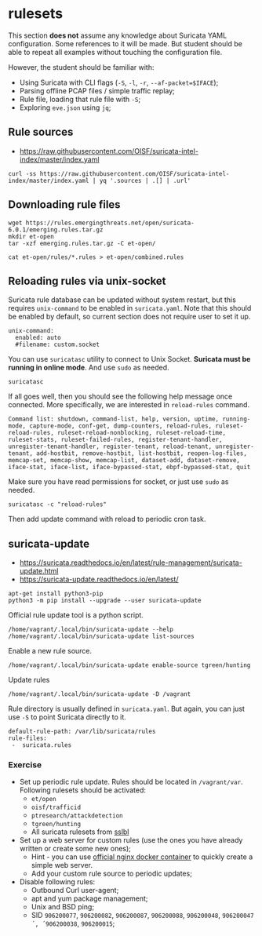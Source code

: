 # rulesets

This section **does not** assume any knowledge about Suricata YAML configuration. Some references to it will be made. But student should be able to repeat all examples without touching the configuration file.

However, the student should be familiar with:
* Using Suricata with CLI flags (`-S`, `-l`, `-r`, `--af-packet=$IFACE`);
* Parsing offline PCAP files / simple traffic replay;
* Rule file, loading that rule file with `-S`;
* Exploring `eve.json` using `jq`;

## Rule sources

* https://raw.githubusercontent.com/OISF/suricata-intel-index/master/index.yaml

```
curl -ss https://raw.githubusercontent.com/OISF/suricata-intel-index/master/index.yaml | yq '.sources | .[] | .url'
```

## Downloading rule files

```
wget https://rules.emergingthreats.net/open/suricata-6.0.1/emerging.rules.tar.gz
mkdir et-open
tar -xzf emerging.rules.tar.gz -C et-open/
```

```
cat et-open/rules/*.rules > et-open/combined.rules
```

## Reloading rules via unix-socket

Suricata rule database can be updated without system restart, but this requires `unix-command` to be enabled in `suricata.yaml`. Note that this should be enabled by default, so current section does not require user to set it up.

```
unix-command:
  enabled: auto
  #filename: custom.socket
```

You can use `suricatasc` utility to connect to Unix Socket. **Suricata must be running in online mode**. And use `sudo` as needed.

```
suricatasc
```

If all goes well, then you should see the following help message once connected. More specifically, we are interested in `reload-rules` command.

```
Command list: shutdown, command-list, help, version, uptime, running-mode, capture-mode, conf-get, dump-counters, reload-rules, ruleset-reload-rules, ruleset-reload-nonblocking, ruleset-reload-time, ruleset-stats, ruleset-failed-rules, register-tenant-handler, unregister-tenant-handler, register-tenant, reload-tenant, unregister-tenant, add-hostbit, remove-hostbit, list-hostbit, reopen-log-files, memcap-set, memcap-show, memcap-list, dataset-add, dataset-remove, iface-stat, iface-list, iface-bypassed-stat, ebpf-bypassed-stat, quit
```

Make sure you have read permissions for socket, or just use `sudo` as needed.

```
suricatasc -c "reload-rules"
```

Then add update command with reload to periodic cron task.

## suricata-update

 * https://suricata.readthedocs.io/en/latest/rule-management/suricata-update.html
 * https://suricata-update.readthedocs.io/en/latest/

```
apt-get install python3-pip
python3 -m pip install --upgrade --user suricata-update
```

Official rule update tool is a python script.

```
/home/vagrant/.local/bin/suricata-update --help
/home/vagrant/.local/bin/suricata-update list-sources
```

Enable a new rule source.

```
/home/vagrant/.local/bin/suricata-update enable-source tgreen/hunting
```

Update rules

```
/home/vagrant/.local/bin/suricata-update -D /vagrant
```

Rule directory is usually defined in `suricata.yaml`. But again, you can just use `-S` to point Suricata directly to it.

```
default-rule-path: /var/lib/suricata/rules
rule-files:
 -  suricata.rules
```


### Exercise

* Set up periodic rule update. Rules should be located in `/vagrant/var`. Following rulesets should be activated:
  * `et/open`
  * `oisf/trafficid`
  * `ptresearch/attackdetection`
  * `tgreen/hunting`
  * All suricata rulesets from [sslbl](https://sslbl.abuse.ch/blacklist/)
* Set up a web server for custom rules (use the ones you have already written or create some new ones);
  * Hint - you can use [official nginx docker container](https://hub.docker.com/_/nginx) to quickly create a simple web server.
  * Add your custom rule source to periodic updates;
* Disable following rules:
  * Outbound Curl user-agent;
  * apt and yum package management;
  * Unix and BSD ping;
  * SID `906200077`, `906200082`, `906200087`, `906200088`, `906200048`, `906200047´, ´906200038`, `906200015`;
